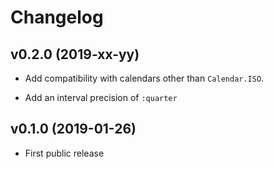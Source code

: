 # Changelog

## v0.2.0 (2019-xx-yy)

* Add compatibility with calendars other than `Calendar.ISO`.

* Add an interval precision of `:quarter`

## v0.1.0 (2019-01-26)

* First public release
